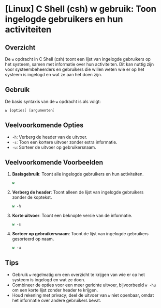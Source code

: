 # [Linux] C Shell (csh) w gebruik: Toon ingelogde gebruikers en hun activiteiten

## Overzicht
De `w` opdracht in C Shell (csh) toont een lijst van ingelogde gebruikers op het systeem, samen met informatie over hun activiteiten. Dit kan nuttig zijn voor systeembeheerders en gebruikers die willen weten wie er op het systeem is ingelogd en wat ze aan het doen zijn.

## Gebruik
De basis syntaxis van de `w` opdracht is als volgt:

```
w [opties] [argumenten]
```

## Veelvoorkomende Opties
- `-h`: Verberg de header van de uitvoer.
- `-s`: Toon een kortere uitvoer zonder extra informatie.
- `-u`: Sorteer de uitvoer op gebruikersnaam.

## Veelvoorkomende Voorbeelden

1. **Basisgebruik**: Toont alle ingelogde gebruikers en hun activiteiten.
   ```csh
   w
   ```

2. **Verberg de header**: Toont alleen de lijst van ingelogde gebruikers zonder de koptekst.
   ```csh
   w -h
   ```

3. **Korte uitvoer**: Toont een beknopte versie van de informatie.
   ```csh
   w -s
   ```

4. **Sorteer op gebruikersnaam**: Toont de lijst van ingelogde gebruikers gesorteerd op naam.
   ```csh
   w -u
   ```

## Tips
- Gebruik `w` regelmatig om een overzicht te krijgen van wie er op het systeem is ingelogd en wat ze doen.
- Combineer de opties voor een meer gerichte uitvoer, bijvoorbeeld `w -hu` om een korte lijst zonder header te krijgen.
- Houd rekening met privacy; deel de uitvoer van `w` niet openbaar, omdat het informatie over andere gebruikers bevat.